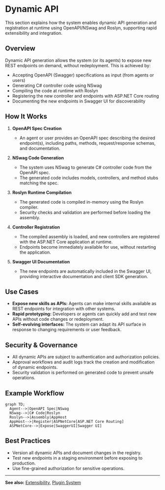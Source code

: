# Dynamic API

This section explains how the system enables dynamic API generation and registration at runtime using OpenAPI/NSwag and Roslyn, supporting rapid extensibility and integration.

## Overview
Dynamic API generation allows the system (or its agents) to expose new REST endpoints on demand, without redeployment. This is achieved by:
- Accepting OpenAPI (Swagger) specifications as input (from agents or users)
- Generating C# controller code using NSwag
- Compiling the code at runtime with Roslyn
- Registering the new controller and endpoints with ASP.NET Core routing
- Documenting the new endpoints in Swagger UI for discoverability

## How It Works

1. **OpenAPI Spec Creation**
   - An agent or user provides an OpenAPI spec describing the desired endpoint(s), including paths, methods, request/response schemas, and documentation.

2. **NSwag Code Generation**
   - The system uses NSwag to generate C# controller code from the OpenAPI spec.
   - The generated code includes models, controllers, and method stubs matching the spec.

3. **Roslyn Runtime Compilation**
   - The generated code is compiled in-memory using the Roslyn compiler.
   - Security checks and validation are performed before loading the assembly.

4. **Controller Registration**
   - The compiled assembly is loaded, and new controllers are registered with the ASP.NET Core application at runtime.
   - Endpoints become immediately available for use, without restarting the application.

5. **Swagger UI Documentation**
   - The new endpoints are automatically included in the Swagger UI, providing interactive documentation and client SDK generation.

## Use Cases
- **Expose new skills as APIs:** Agents can make internal skills available as REST endpoints for integration with other systems.
- **Rapid prototyping:** Developers or agents can quickly add and test new APIs without code changes or redeployment.
- **Self-evolving interfaces:** The system can adapt its API surface in response to changing requirements or user feedback.

## Security & Governance
- All dynamic APIs are subject to authentication and authorization policies.
- Approval workflows and audit logs track the creation and modification of dynamic endpoints.
- Security validation is performed on generated code to prevent unsafe operations.

## Example Workflow
```mermaid
graph TD;
  Agent-->|OpenAPI Spec|NSwag
  NSwag-->|C# Code|Roslyn
  Roslyn-->|Assembly|AppHost
  AppHost-->|Register|ASPNetCore[ASP.NET Core Routing]
  ASPNetCore-->|Expose|SwaggerUI[Swagger UI]
```

## Best Practices
- Version all dynamic APIs and document changes in the registry.
- Test new endpoints in a staging environment before exposing to production.
- Use fine-grained authorization for sensitive operations.

---

**See also:** [Extensibility](../architecture/extensibility.md), [Plugin System](plugin-system.md)
